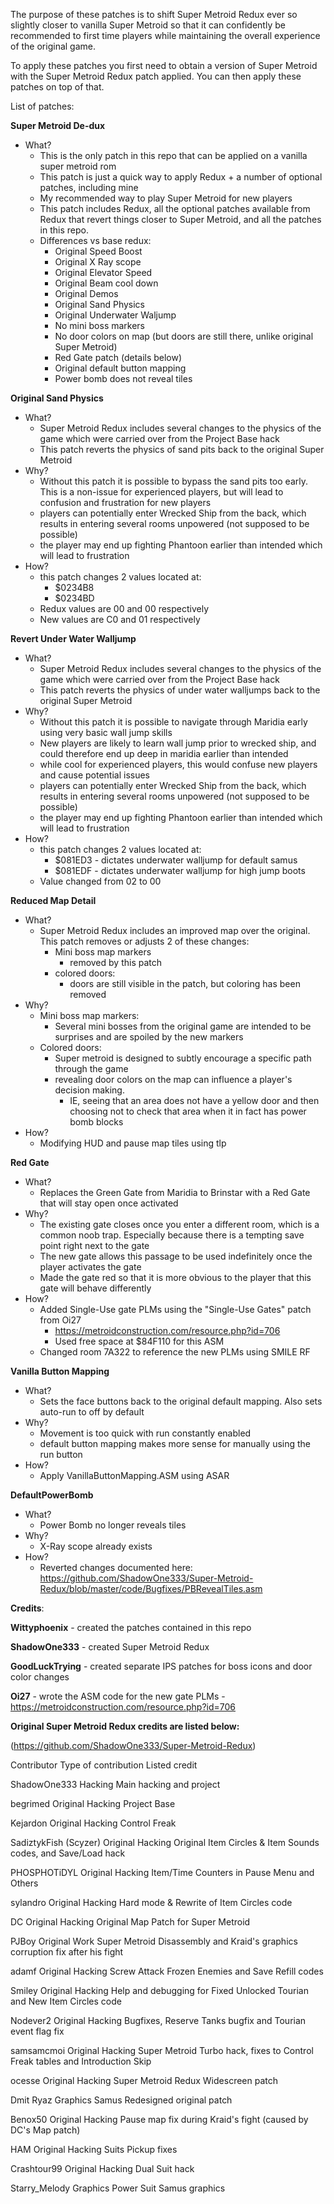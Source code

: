 The purpose of these patches is to shift Super Metroid Redux ever so slightly closer to vanilla Super Metroid so that it can confidently be recommended to first time players 
while maintaining the overall experience of the original game.

To apply these patches you first need to obtain a version of Super Metroid with the Super Metroid Redux patch applied. You can then apply these patches on top of that.

List of patches:

**Super Metroid De-dux**
 * What?
   * This is the only patch in this repo that can be applied on a vanilla super metroid rom
   * This patch is just a quick way to apply Redux + a number of optional patches, including mine
   * My recommended way to play Super Metroid for new players
   * This patch includes Redux, all the optional patches available from Redux that revert things closer to Super Metroid, and all the patches in this repo.
   * Differences vs base redux:
     * Original Speed Boost
     * Original X Ray scope
     * Original Elevator Speed
     * Original Beam cool down
     * Original Demos
     * Original Sand Physics
     * Original Underwater Waljump
     * No mini boss markers
     * No door colors on map (but doors are still there, unlike original Super Metroid)
     * Red Gate patch (details below)
     * Original default button mapping
     * Power bomb does not reveal tiles
       
**Original Sand Physics**
  * What?
    * Super Metroid Redux includes several changes to the physics of the game which were carried over from the Project Base hack
    * This patch reverts the physics of sand pits back to the original Super Metroid
  * Why?
    * Without this patch it is possible to bypass the sand pits too early. This is a non-issue for experienced players,
      but will lead to confusion and frustration for new players
    * players can potentially enter Wrecked Ship from the back, which results in entering several rooms unpowered (not supposed to be possible)
    * the player may end up fighting Phantoon earlier than intended which will lead to frustration
  * How?
    * this patch changes 2 values located at:
      * $0234B8
      * $0234BD
    * Redux values are 00 and 00 respectively
    * New values are C0 and 01 respectively

**Revert Under Water Walljump**
  * What?
    * Super Metroid Redux includes several changes to the physics of the game which were carried over from the Project Base hack
    * This patch reverts the physics of under water walljumps back to the original Super Metroid
  * Why?
    * Without this patch it is possible to navigate through Maridia early using very basic wall jump skills
    * New players are likely to learn wall jump prior to wrecked ship, and could therefore end up deep in maridia earlier than intended
    * while cool for experienced players, this would confuse new players and cause potential issues
    * players can potentially enter Wrecked Ship from the back, which results in entering several rooms unpowered (not supposed to be possible)
    * the player may end up fighting Phantoon earlier than intended which will lead to frustration
  * How?
    * this patch changes 2 values located at:
      * $081ED3 - dictates underwater walljump for default samus
      * $081EDF - dictates underwater walljump for high jump boots
    * Value changed from 02 to 00

**Reduced Map Detail**
  * What?
    * Super Metroid Redux includes an improved map over the original. This patch removes or adjusts 2 of these changes:
      * Mini boss map markers
        * removed by this patch
      * colored doors:
        * doors are still visible in the patch, but coloring has been removed
  * Why?
    * Mini boss map markers:
      * Several mini bosses from the original game are intended to be surprises and are spoiled by the new markers
    * Colored doors:
      * Super metroid is designed to subtly encourage a specific path through the game
      * revealing door colors on the map can influence a player's decision making.
        * IE, seeing that an area does not have a yellow door and then choosing not to check that area when it in fact has power bomb blocks
  * How?
    * Modifying HUD and pause map tiles using tlp

**Red Gate**
  * What?
    * Replaces the Green Gate from Maridia to Brinstar with a Red Gate that will stay open once activated
  * Why?
    * The existing gate closes once you enter a different room, which is a common noob trap. Especially because there is a tempting save point right next to the gate
    * The new gate allows this passage to be used indefinitely once the player activates the gate
    * Made the gate red so that it is more obvious to the player that this gate will behave differently
  * How?
    * Added Single-Use gate PLMs using the "Single-Use Gates" patch from Oi27
      * https://metroidconstruction.com/resource.php?id=706
      * Used free space at $84F110 for this ASM
    * Changed room 7A322 to reference the new PLMs using SMILE RF
   
**Vanilla Button Mapping**
  * What?
    * Sets the face buttons back to the original default mapping. Also sets auto-run to off by default
  * Why?
    * Movement is too quick with run constantly enabled
    * default button mapping makes more sense for manually using the run button
  * How?
    * Apply VanillaButtonMapping.ASM using ASAR

**DefaultPowerBomb**
   * What?
     * Power Bomb no longer reveals tiles
   * Why?
     * X-Ray scope already exists
   * How?
     * Reverted changes documented here: https://github.com/ShadowOne333/Super-Metroid-Redux/blob/master/code/Bugfixes/PBRevealTiles.asm


**Credits**:

**Wittyphoenix** - created the patches contained in this repo

**ShadowOne333** - created Super Metroid Redux

**GoodLuckTrying** - created separate IPS patches for boss icons and door color changes

**Oi27** - wrote the ASM code for the new gate PLMs - https://metroidconstruction.com/resource.php?id=706

**Original Super Metroid Redux credits are listed below:**

(https://github.com/ShadowOne333/Super-Metroid-Redux)

Contributor	Type of contribution	Listed credit

ShadowOne333	Hacking	Main hacking and project

begrimed	Original Hacking	Project Base

Kejardon	Original Hacking	Control Freak

SadiztykFish (Scyzer)	Original Hacking	Original Item Circles & Item Sounds codes, and Save/Load hack

PHOSPHOTiDYL	Original Hacking	Item/Time Counters in Pause Menu and Others

sylandro	Original Hacking	Hard mode & Rewrite of Item Circles code

DC	Original Hacking	Original Map Patch for Super Metroid

PJBoy	Original Work	Super Metroid Disassembly and Kraid's graphics corruption fix after his fight

adamf	Original Hacking	Screw Attack Frozen Enemies and Save Refill codes

Smiley	Original Hacking	Help and debugging for Fixed Unlocked Tourian and New Item Circles code

Nodever2	Original Hacking	Bugfixes, Reserve Tanks bugfix and Tourian event flag fix

samsamcmoi	Original Hacking	Super Metroid Turbo hack, fixes to Control Freak tables and Introduction Skip

ocesse	Original Hacking	Super Metroid Redux Widescreen patch

Dmit Ryaz	Graphics	Samus Redesigned original patch

Benox50	Original Hacking	Pause map fix during Kraid's fight (caused by DC's Map patch)

HAM	Original Hacking	Suits Pickup fixes

Crashtour99	Original Hacking	Dual Suit hack

Starry_Melody	Graphics	Power Suit Samus graphics

